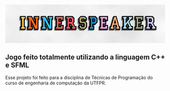 
![Inner Speaker](https://github.com/EnzoTT/Inner-Speaker/blob/main/InnerSpeaker.PNG)
## Jogo feito totalmente utilizando a linguagem C++ e SFML
Esse projeto foi feito para a disciplina de Técnicas de Programação do curso de engenharia de computação da UTFPR.
